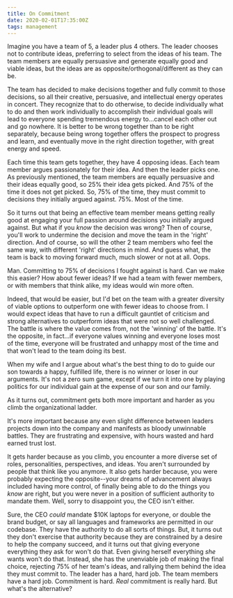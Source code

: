 ```yaml
---
title: On Commitment
date: 2020-02-01T17:35:00Z
tags: management
---
```

Imagine you have a team of 5, a leader plus 4 others. The leader chooses not to
contribute ideas, preferring to select from the ideas of his team. The team
members are equally persuasive and generate equally good and viable ideas, but
the ideas are as opposite/orthogonal/different as they can be.

The team has decided to make decisions together and fully commit to those
decisions, so all their creative, persuasive, and intellectual energy operates
in concert. They recognize that to do otherwise, to decide individually what to
do and then work individually to accomplish their individual goals will lead to
everyone spending tremendous energy to...cancel each other out and go
nowhere. It is better to be wrong together than to be right separately,
because being wrong together offers the prospect to progress and learn, and
eventually move in the right direction together, with great energy and
speed.

Each time this team gets together, they have 4 opposing ideas. Each team member
argues passionately for their idea. And then the leader picks one. As previously
mentioned, the team members are equally persuasive and their ideas equally good,
so 25% their idea gets picked. And 75% of the time it does not get picked. So,
75% of the time, they must commit to decisions they initially argued against.
75%. Most of the time.

So it turns out that being an effective team member means getting really good at
engaging your full passion around decisions you initially argued against. But
what if you *know* the decision was wrong? Then of course, you'll work to
undermine the decision and move the team in the 'right' direction. And of
course, so will the other 2 team members who feel the same way, with different
'right' directions in mind. And guess what, the team is back to moving forward
much, much slower or not at all. Oops.

Man. Committing to 75% of decisions I fought against is hard. Can we make this
easier? How about fewer ideas? If we had a team with fewer members, or with
members that think alike, my ideas would win more often.

Indeed, that would be easier, but I'd bet on the team with a greater diversity
of viable options to outperform one with fewer ideas to choose from. I would
expect ideas that have to run a difficult gauntlet of criticism and strong
alternatives to outperform ideas that were not so well challenged. The battle is
where the value comes from, not the 'winning' of the battle. It's the opposite,
in fact...if everyone values winning and everyone loses most of the time,
everyone will be frustrated and unhappy most of the time and that won't lead to
the team doing its best.

When my wife and I argue about what's the best thing to do to guide our son 
towards a happy, fulfilled life, there is no winner or loser in our arguments.
It's not a zero sum game, except if we turn it into one by playing politics for
our individual gain at the expense of our son and our family.

As it turns out, commitment gets both more important and harder as you climb the
organizational ladder.

It's more important because any even slight difference between leaders projects
down into the company and manifests as bloody unwinnable battles. They are
frustrating and expensive, with hours wasted and hard earned trust lost.

It gets harder because as you climb, you encounter a more diverse set of roles,
personalities, perspectives, and ideas. You aren't surrounded by people that
think like you anymore. It also gets harder because, you were probably expecting
the opposite--your dreams of advancement always included having more control, of
finally being able to do the things you *know* are right, but you were never in
a position of sufficient authority to mandate them. Well, sorry to disappoint
you, the CEO isn't either.

Sure, the CEO *could* mandate $10K laptops for everyone, or double the brand
budget, or say all languages and frameworks are permitted in our codebase. They
have the authority to do all sorts of things. But, it turns out they don't
exercise that authority because they are constrained by a desire to help the
company succeed, and it turns out that giving everyone everything they ask for
won't do that. Even giving herself everything *she* wants won't do that.
Instead, she has the unenviable job of making the final choice, rejecting 75% of
her team's ideas, and rallying them behind the idea they must commit to. The
leader has a hard, hard job. The team members have a hard job. Commitment is
hard. *Real* commitment is really hard. But what's the alternative?

